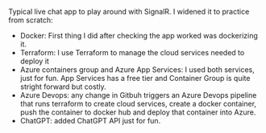 Typical live chat app to play around with SignalR. I widened it to practice from scratch:

- Docker: First thing I did after checking the app worked was dockerizing it.
- Terraform: I use Terraform to manage the cloud services needed to deploy it
- Azure containers group and Azure App Services: I used both services, just for fun. App Services has a free tier and Container Group is quite stright forward but costly.
- Azure Devops: any change in Gitbuh triggers an Azure Devops pipeline that runs terraform to create cloud services, create a docker container, push the container to docker hub and deploy that container into Azure.
- ChatGPT: added ChatGPT API just for fun.
